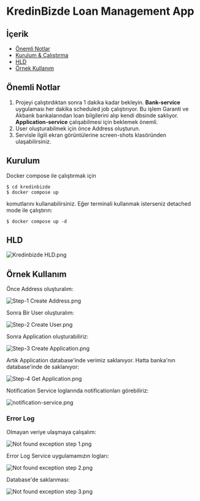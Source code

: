 # KredinBizde Loan Management App

## İçerik

-   [Önemli Notlar](#önemli-notlar)
-   [Kurulum & Çalıştırma](#kurulum)
-   [HLD](#hld)
-   [Örnek Kullanım](#örnek-kullanım)

## Önemli Notlar

1. Projeyi çalıştırdıktan sonra 1 dakika kadar bekleyin. **Bank-service** uygulaması her dakika scheduled job çalıştırıyor.
   Bu işlem Garanti ve Akbank bankalarından loan bilgilerini alıp kendi dbsinde saklıyor. **Application-service** çalışabilmesi
   için beklemek önemli.
2. User oluşturabilmek için önce Address oluşturun.
3. Servisle ilgili ekran görüntülerine screen-shots klasöründen ulaşabilirsiniz.

## Kurulum

Docker compose ile çalıştırmak için

```
$ cd kredinbizde
$ docker compose up
```

komutlarını kullanabilirsiniz. Eğer terminali kullanmak isterseniz detached mode ile çalıştırın:

```
$ docker compose up -d
```

## HLD

![Kredinbizde HLD.png](screen-shots%2FKredinbizde%20HLD.png)

## Örnek Kullanım

Önce Address oluşturalım:

![Step-1 Create Address.png](screen-shots%2FStep-1%20Create%20Address.png)

Sonra Bir User oluşturalım:

![Step-2 Create User.png](screen-shots%2FStep-2%20Create%20User.png)

Sonra Application oluşturabiliriz:

![Step-3 Create Application.png](screen-shots%2FStep-3%20Create%20Application.png)

Artık Application database'inde verimiz saklanıyor. Hatta banka'nın database'inde de saklanıyor:

![Step-4 Get Application.png](screen-shots%2FStep-4%20Get%20Application.png)

Notification Service loglarında notificationları görebiliriz:

![notification-service.png](screen-shots%2Fnotification-service.png)

### Error Log

Olmayan veriye ulaşmaya çalışalım:

![Not found exception step 1.png](screen-shots%2FNot%20found%20exception%20step%201.png)

Error Log Service uygulamamızın logları:

![Not found exception step 2.png](screen-shots%2FNot%20found%20exception%20step%202.png)

Database'de saklanması:

![Not found exception step 3.png](screen-shots%2FNot%20found%20exception%20step%203.png)
